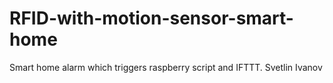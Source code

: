 # RFID-with-motion-sensor-smart-home
Smart home alarm which triggers raspberry script and IFTTT.
Svetlin Ivanov

